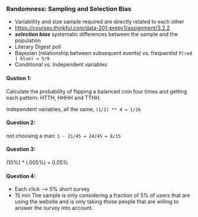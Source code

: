 
### Randomness: Sampling and Selection Bias
- Variabiility and size sample required are directly related to each other
- https://courses.thinkful.com/data-201-prepv1/assignment/3.2.2
- ***selection bias*** systematic differences between the sample and the population
- Literary Digest poll
- Bayesian (relationship between subsequent events) vs. frequentist
``` P(red | blue) = 5/9 ```
- Conditional vs. Independent variables 

#### Qustion 1:
Calculate the probability of flipping a balanced coin four times and getting each pattern: HTTH, HHHH and TTHH.

Independent variables, all the same, 
``` (1/2) ** 4 = 1/16 ``` 

#### Question 2:
not choosing a man:
``` 1 - 21/45 = 24/45 = 8/15 ```


#### Question 3:
(10%) * (.005%) = 0.05%

#### Question 4:
- Each click --> 5% short survey
- 15 min 
The sample is only considering a fraction of 5% of users that are using the website and is only taking those people that are willing to answer the survey into account. 



